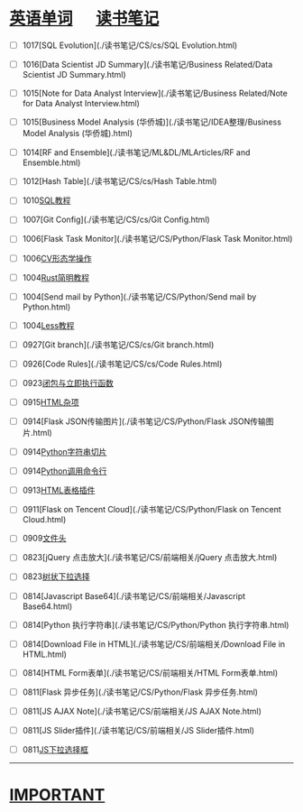 # [英语单词](./egls/1/) &emsp;  [读书笔记](./%E8%AF%BB%E4%B9%A6%E7%AC%94%E8%AE%B0/) 




- [ ] 1017[SQL Evolution](./读书笔记/CS/cs/SQL Evolution.html)

- [ ] 1016[Data Scientist JD Summary](./读书笔记/Business Related/Data Scientist JD Summary.html)

- [ ] 1015[Note for Data Analyst Interview](./读书笔记/Business Related/Note for Data Analyst Interview.html)

- [ ] 1015[Business Model Analysis (华侨城)](./读书笔记/IDEA整理/Business Model Analysis (华侨城).html)

- [ ] 1014[RF and Ensemble](./读书笔记/ML&DL/MLArticles/RF and Ensemble.html)

- [ ] 1012[Hash Table](./读书笔记/CS/cs/Hash Table.html)

- [ ] 1010[SQL教程](./读书笔记/CS/cs/SQL教程.html)

- [ ] 1007[Git Config](./读书笔记/CS/cs/Git Config.html)

- [ ] 1006[Flask Task Monitor](./读书笔记/CS/Python/Flask Task Monitor.html)

- [ ] 1006[CV形态学操作](./读书笔记/ML&DL/CVPaper/CV形态学操作.html)

- [ ] 1004[Rust简明教程](./读书笔记/CS/Rust/Rust简明教程.html)

- [ ] 1004[Send mail by Python](./读书笔记/CS/Python/Send mail by Python.html)

- [ ] 1004[Less教程](./读书笔记/CS/前端相关/Less教程.html)

- [ ] 0927[Git branch](./读书笔记/CS/cs/Git branch.html) 

- [ ] 0926[Code Rules](./读书笔记/CS/cs/Code Rules.html)

- [ ] 0923[闭包与立即执行函数](./读书笔记/CS/前端相关/闭包与立即执行函数.html)

- [ ] 0915[HTML杂项](./读书笔记/CS/前端相关/HTML杂项.html)

- [ ] 0914[Flask JSON传输图片](./读书笔记/CS/Python/Flask JSON传输图片.html)

- [ ] 0914[Python字符串切片](./读书笔记/CS/Python/Python字符串切片.html)

- [ ] 0914[Python调用命令行](./读书笔记/CS/Python/Python调用命令行.html)

- [ ] 0913[HTML表格插件](./读书笔记/CS/前端相关/HTML表格插件.html)

- [ ] 0911[Flask on Tencent Cloud](./读书笔记/CS/Python/Flask on Tencent Cloud.html)

- [ ] 0909[文件头](./读书笔记/CS/cs/文件头.html)

- [ ] 0823[jQuery 点击放大](./读书笔记/CS/前端相关/jQuery 点击放大.html)

- [ ] 0823[树状下拉选择](./读书笔记/CS/前端相关/树状下拉选择.html)

- [ ] 0814[Javascript Base64](./读书笔记/CS/前端相关/Javascript Base64.html)

- [ ] 0814[Python 执行字符串](./读书笔记/CS/Python/Python 执行字符串.html)

- [ ] 0814[Download File in HTML](./读书笔记/CS/前端相关/Download File in HTML.html)

- [ ] 0814[HTML Form表单](./读书笔记/CS/前端相关/HTML Form表单.html)

- [ ] 0811[Flask 异步任务](./读书笔记/CS/Python/Flask 异步任务.html)

- [ ] 0811[JS AJAX Note](./读书笔记/CS/前端相关/JS AJAX Note.html)

- [ ] 0811[JS Slider插件](./读书笔记/CS/前端相关/JS Slider插件.html)

- [ ] 0811[JS下拉选择框](./读书笔记/CS/前端相关/JS下拉选择框.html)

  
------

# [IMPORTANT](https://www.zhihu.com/collection/70812410) 